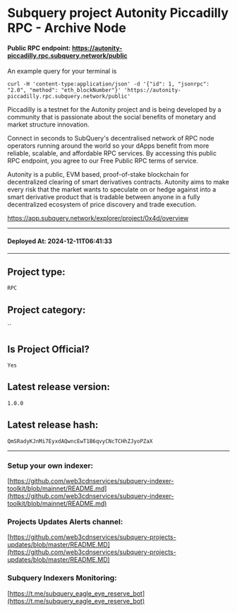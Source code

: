 # Subquery project Autonity Piccadilly RPC - Archive Node
####  **Public RPC endpoint:** https://autonity-piccadilly.rpc.subquery.network/public

An example query for your terminal is

```
curl -H 'content-type:application/json' -d '{"id": 1, "jsonrpc": "2.0", "method": "eth_blockNumber"}' 'https://autonity-piccadilly.rpc.subquery.network/public'
```

Piccadilly is a testnet for the Autonity project and is being developed by a community that is passionate about the social benefits of monetary and market structure innovation.

Connect in seconds to SubQuery's decentralised network of RPC node operators running around the world so your dApps benefit from more reliable, scalable, and affordable RPC services. By accessing this public RPC endpoint, you agree to our Free Public RPC terms of service.

Autonity is a public, EVM based, proof-of-stake blockchain for decentralized clearing of smart derivatives contracts. Autonity aims to make every risk that the market wants to speculate on or hedge against into a smart derivative product that is tradable between anyone in a fully decentralized ecosystem of price discovery and trade execution.

https://app.subquery.network/explorer/project/0x4d/overview
____
#### Deployed At: 2024-12-11T06:41:33
____

## Project type:
`RPC`

## Project category:
``

## Is Project Official?
`Yes`

## Latest release version:
`1.0.0`

## Latest release hash:
`QmSRadyKJnMi7EyxdAQwncEwT1B6qvyCNcTCHhZJyoPZaX`



___
### Setup your own indexer:

[https://github.com/web3cdnservices/subquery-indexer-toolkit/blob/mainnet/README.md](https://github.com/web3cdnservices/subquery-indexer-toolkit/blob/mainnet/README.md)

### Projects Updates Alerts channel:

[https://github.com/web3cdnservices/subquery-projects-updates/blob/master/README.MD](https://github.com/web3cdnservices/subquery-projects-updates/blob/master/README.MD)

### Subquery Indexers Monitoring:

[https://t.me/subquery_eagle_eye_reserve_bot](https://t.me/subquery_eagle_eye_reserve_bot)